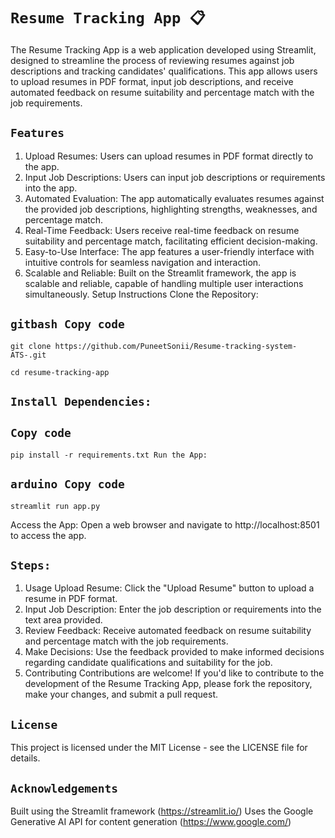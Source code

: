 # `Resume Tracking App 📋` 
The Resume Tracking App is a web application developed using Streamlit, designed to streamline the process of reviewing resumes against job descriptions and tracking candidates' qualifications. This app allows users to upload resumes in PDF format, input job descriptions, and receive automated feedback on resume suitability and percentage match with the job requirements.

## `Features`
1. Upload Resumes: Users can upload resumes in PDF format directly to the app. 
2. Input Job Descriptions: Users can input job descriptions or requirements into the app. 
3. Automated Evaluation: The app automatically evaluates resumes against the provided job descriptions, highlighting strengths, weaknesses, and percentage match. 
6. Real-Time Feedback: Users receive real-time feedback on resume suitability and percentage match, facilitating efficient decision-making. 
7. Easy-to-Use Interface: The app features a user-friendly interface with intuitive controls for seamless navigation and interaction. 
8. Scalable and Reliable: Built on the Streamlit framework, the app is scalable and reliable, capable of handling multiple user interactions simultaneously. Setup Instructions Clone the Repository:

## `gitbash Copy code` 
    git clone https://github.com/PuneetSonii/Resume-tracking-system-ATS-.git 

    cd resume-tracking-app 

## `Install Dependencies:`

## `Copy code`
    pip install -r requirements.txt Run the App:

## `arduino Copy code` 
    streamlit run app.py 

Access the App: Open a web browser and navigate to http://localhost:8501 to access the app.

## `Steps:`
1. Usage Upload Resume: Click the "Upload Resume" button to upload a resume in PDF format. 
2. Input Job Description: Enter the job description or requirements into the text area provided. 
3. Review Feedback: Receive automated feedback on resume suitability and percentage match with the job requirements. 
4. Make Decisions: Use the feedback provided to make informed decisions regarding candidate qualifications and suitability for the job. 
5. Contributing Contributions are welcome! If you'd like to contribute to the development of the Resume Tracking App, please fork the repository, make your changes, and submit a pull request.

## `License` 
This project is licensed under the MIT License - see the LICENSE file for details.

## `Acknowledgements` 
Built using the Streamlit framework (https://streamlit.io/) 
Uses the Google Generative AI API for content generation (https://www.google.com/)